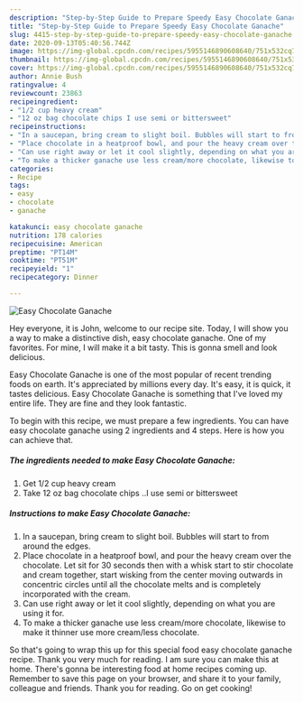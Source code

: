 ```yaml
---
description: "Step-by-Step Guide to Prepare Speedy Easy Chocolate Ganache"
title: "Step-by-Step Guide to Prepare Speedy Easy Chocolate Ganache"
slug: 4415-step-by-step-guide-to-prepare-speedy-easy-chocolate-ganache
date: 2020-09-13T05:40:56.744Z
image: https://img-global.cpcdn.com/recipes/5955146890608640/751x532cq70/easy-chocolate-ganache-recipe-main-photo.jpg
thumbnail: https://img-global.cpcdn.com/recipes/5955146890608640/751x532cq70/easy-chocolate-ganache-recipe-main-photo.jpg
cover: https://img-global.cpcdn.com/recipes/5955146890608640/751x532cq70/easy-chocolate-ganache-recipe-main-photo.jpg
author: Annie Bush
ratingvalue: 4
reviewcount: 23863
recipeingredient:
- "1/2 cup heavy cream"
- "12 oz bag chocolate chips I use semi or bittersweet"
recipeinstructions:
- "In a saucepan, bring cream to slight boil. Bubbles will start to from around the edges."
- "Place chocolate in a heatproof bowl, and pour the heavy cream over the chocolate. Let sit for 30 seconds then with a whisk start to stir chocolate and cream together, start wisking from the center moving outwards in concentric circles until all the chocolate melts and is completely incorporated with the cream."
- "Can use right away or let it cool slightly, depending on what you are using it for."
- "To make a thicker ganache use less cream/more chocolate, likewise to make it thinner use more cream/less chocolate."
categories:
- Recipe
tags:
- easy
- chocolate
- ganache

katakunci: easy chocolate ganache 
nutrition: 178 calories
recipecuisine: American
preptime: "PT14M"
cooktime: "PT51M"
recipeyield: "1"
recipecategory: Dinner

---
```



![Easy Chocolate Ganache](https://img-global.cpcdn.com/recipes/5955146890608640/751x532cq70/easy-chocolate-ganache-recipe-main-photo.jpg)

Hey everyone, it is John, welcome to our recipe site. Today, I will show you a way to make a distinctive dish, easy chocolate ganache. One of my favorites. For mine, I will make it a bit tasty. This is gonna smell and look delicious.



Easy Chocolate Ganache is one of the most popular of recent trending foods on earth. It's appreciated by millions every day. It's easy, it is quick, it tastes delicious. Easy Chocolate Ganache is something that I've loved my entire life. They are fine and they look fantastic.


To begin with this recipe, we must prepare a few ingredients. You can have easy chocolate ganache using 2 ingredients and 4 steps. Here is how you can achieve that.

<!--inarticleads1-->

##### The ingredients needed to make Easy Chocolate Ganache:

1. Get 1/2 cup heavy cream
1. Take 12 oz bag chocolate chips ..I use semi or bittersweet




<!--inarticleads2-->

##### Instructions to make Easy Chocolate Ganache:

1. In a saucepan, bring cream to slight boil. Bubbles will start to from around the edges.
1. Place chocolate in a heatproof bowl, and pour the heavy cream over the chocolate. Let sit for 30 seconds then with a whisk start to stir chocolate and cream together, start wisking from the center moving outwards in concentric circles until all the chocolate melts and is completely incorporated with the cream.
1. Can use right away or let it cool slightly, depending on what you are using it for.
1. To make a thicker ganache use less cream/more chocolate, likewise to make it thinner use more cream/less chocolate.




So that's going to wrap this up for this special food easy chocolate ganache recipe. Thank you very much for reading. I am sure you can make this at home. There's gonna be interesting food at home recipes coming up. Remember to save this page on your browser, and share it to your family, colleague and friends. Thank you for reading. Go on get cooking!
